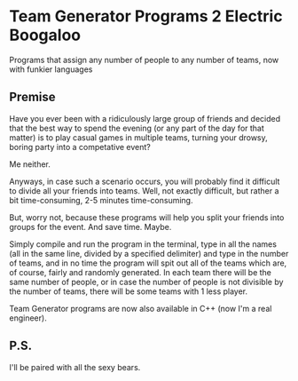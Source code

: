 # Team Generator Programs 2 Electric Boogaloo

Programs that assign any number of people to any number of teams, now with funkier languages

## Premise

Have you ever been with a ridiculously large group of friends and decided that the best way to spend the evening (or any part of the day for that matter) 
is to play casual games in multiple teams, turning your drowsy, boring party into a competative event?

Me neither.

Anyways, in case such a scenario occurs, you will probably find it difficult to divide all your friends into teams. 
Well, not exactly difficult, but rather a bit time-consuming, 2-5 minutes time-consuming.

But, worry not, because these programs will help you split your friends into groups for the event. And save time. Maybe.

Simply compile and run the program in the terminal, type in all the names (all in the same line, divided by a specified delimiter) and type in the number of teams,
and in no time the program will spit out all of the teams which are, of course, fairly and randomly generated. In each team there will be the same number of people, 
or in case the number of people is not divisible by the number of teams, there will be some teams with 1 less player.

Team Generator programs are now also available in C++ (now I'm a real engineer).

## P.S.

I'll be paired with all the sexy bears.
